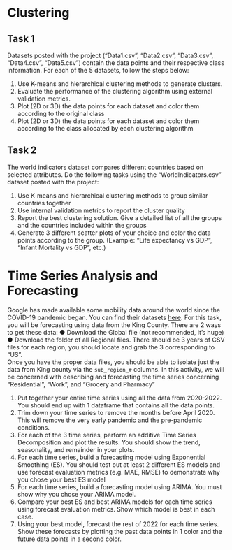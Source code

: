 # Clustering
## Task 1
Datasets posted with the project (“Data1.csv”, “Data2.csv”, “Data3.csv”, “Data4.csv”, “Data5.csv”) contain the data points and their respective class information. For each of the 5 datasets, follow the steps below:
1. Use K-means and hierarchical clustering methods to generate clusters.
2. Evaluate the performance of the clustering algorithm using external validation metrics.
3. Plot (2D or 3D) the data points for each dataset and color them according to the original class
4. Plot (2D or 3D) the data points for each dataset and color them according to the class allocated by each clustering algorithm
## Task 2
The world indicators dataset compares different countries based on selected attributes. Do the following tasks using the “WorldIndicators.csv” dataset posted with the project:
1. Use K-means and hierarchical clustering methods to group similar countries together
2. Use internal validation metrics to report the cluster quality
3. Report the best clustering solution. Give a detailed list of all the groups and the countries included within the groups
4. Generate 3 different scatter plots of your choice and color the data points according to the group. (Example: “Life expectancy vs GDP”, “Infant Mortality vs GDP”, etc.)

# Time Series Analysis and Forecasting
Google has made available some mobility data around the world since the COVID-19 pandemic began. You can find their datasets [here](https://www.google.com/covid19/mobility/). For this task, you will be forecasting using data from
the King County. There are 2 ways to get these data:
● Download the Global file (not recommended, it’s huge)
● Download the folder of all Regional files. There should be 3 years of CSV files for each region, you should locate and grab the 3 corresponding to “US”.   
Once you have the proper data files, you should be able to isolate just the data from King county via the `sub_region_#` columns. In this activity, we will be concerned with describing and forecasting the time series concerning “Residential”, “Work”, and “Grocery and Pharmacy”
1. Put together your entire time series using all the data from 2020-2022. You should end up with 1 dataframe that contains all the data points.
2. Trim down your time series to remove the months before April 2020. This will remove the very early pandemic and the pre-pandemic conditions.
3. For each of the 3 time series, perform an additive Time Series Decomposition and plot the results. You should show the trend, seasonality, and remainder in your plots.
4. For each time series, build a forecasting model using Exponential Smoothing (ES). You should test out at least 2 different ES models and use forecast evaluation metrics (e.g. MAE, RMSE) to demonstrate why you chose your best ES model
5. For each time series, build a forecasting model using ARIMA. You must show why you chose your ARIMA model.
6. Compare your best ES and best ARIMA models for each time series using forecast evaluation metrics. Show which model is best in each case.
7. Using your best model, forecast the rest of 2022 for each time series. Show these forecasts by plotting the past data points in 1 color and the future data points in a second color.

